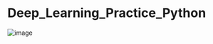 # Deep_Learning_Practice_Python


![image](https://github.com/Eineananas/Deep_Learning_Practice_Python/assets/133489015/b4d1957d-b6fb-4eaf-b976-9beb17939b4c)
